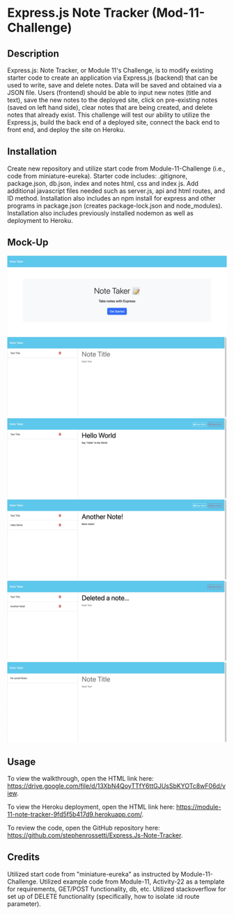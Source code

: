 # Express.js Note Tracker (Mod-11-Challenge)

## Description

Express.js: Note Tracker, or Module 11's Challenge, is to modify existing starter code to create an application via Express.js (backend) that can be used to write, save and delete notes. Data will be saved and obtained via a JSON file. Users (frontend) should be able to input new notes (title and text), save the new notes to the deployed site, click on pre-existing notes (saved on left hand side), clear notes that are being created, and delete notes that already exist. This challenge will test our ability to utilize the Express.js, build the back end of a deployed site, connect the back end to front end, and deploy the site on Heroku.

## Installation

Create new repository and utilize start code from Module-11-Challenge (i.e., code from miniature-eureka). Starter code includes: .gitignore, package.json, db.json, index and notes html, css and index js. Add additional javascript files needed such as server.js, api and html routes, and ID method. Installation also includes an npm install for express and other programs in package.json (creates package-lock.json and node_modules). Installation also includes previously installed nodemon as well as deployment to Heroku.

## Mock-Up

![alt text](https://github.com/stephenrossetti/Express.Js-Note-Tracker/blob/main/public/assets/images/Mockup1.png)
![alt text](https://github.com/stephenrossetti/Express.Js-Note-Tracker/blob/main/public/assets/images/Mockup2.png)
![alt text](https://github.com/stephenrossetti/Express.Js-Note-Tracker/blob/main/public/assets/images/Mockup3.png)
![alt text](https://github.com/stephenrossetti/Express.Js-Note-Tracker/blob/main/public/assets/images/Mockup4.png)
![alt text](https://github.com/stephenrossetti/Express.Js-Note-Tracker/blob/main/public/assets/images/Mockup5.png)
![alt text](https://github.com/stephenrossetti/Express.Js-Note-Tracker/blob/main/public/assets/images/Mockup6.png)

## Usage

To view the walkthrough, open the HTML link here: https://drive.google.com/file/d/13XbN4QoyTTfY6ttGJUsSbKYOTc8wF06d/view.

To view the Heroku deployment, open the HTML link here: https://module-11-note-tracker-9fd5f5b417d9.herokuapp.com/.

To review the code, open the GitHub repository here: https://github.com/stephenrossetti/Express.Js-Note-Tracker.

## Credits

Utilized start code from "miniature-eureka" as instructed by Module-11-Challenge.
Utilized example code from Module-11, Activity-22 as a template for requirements, GET/POST functionality, db, etc.
Utilized stackoverflow for set up of DELETE functionality (specifically, how to isolate :id route parameter).
